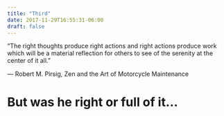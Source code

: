 ```yaml
---
title: "Third"
date: 2017-11-29T16:55:31-06:00
draft: false
---
```

“The right thoughts produce right actions and right actions produce work which will be a material reflection for others to see of the serenity at the center of it all.”

― Robert M. Pirsig, Zen and the Art of Motorcycle Maintenance

# But was he right or full of it…
